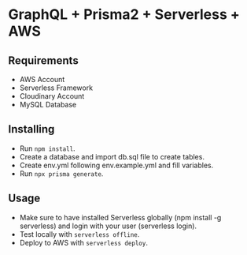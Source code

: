 # GraphQL + Prisma2 + Serverless + AWS

## Requirements

* AWS Account
* Serverless Framework
* Cloudinary Account
* MySQL Database

## Installing

- Run ``` npm install ```.
- Create a database and import db.sql file to create tables.
- Create env.yml following env.example.yml and fill variables. 
- Run  ``` npx prisma generate ```.


## Usage

- Make sure to have installed Serverless globally (npm install -g serverless) and login with your user (serverless login).
- Test locally with ``` serverless offline ```.
- Deploy to AWS with ``` serverless deploy ```.



